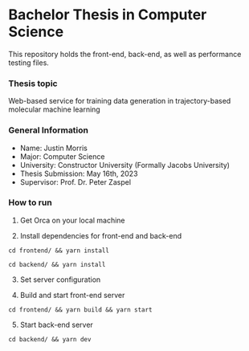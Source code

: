 # Bachelor Thesis in Computer Science

This repository holds the front-end, back-end, as well as performance testing files.

### Thesis topic

Web-based service for training data generation in trajectory-based molecular machine learning

### General Information

-   Name: Justin Morris
-   Major: Computer Science
-   University: Constructor University (Formally Jacobs University)
-   Thesis Submission: May 16th, 2023
-   Supervisor: Prof. Dr. Peter Zaspel

### How to run

1. Get Orca on your local machine

2. Install dependencies for front-end and back-end

```
cd frontend/ && yarn install
```

```
cd backend/ && yarn install
```

3. Set server configuration

4. Build and start front-end server

```
cd frontend/ && yarn build && yarn start
```

5. Start back-end server

```
cd backend/ && yarn dev
```
